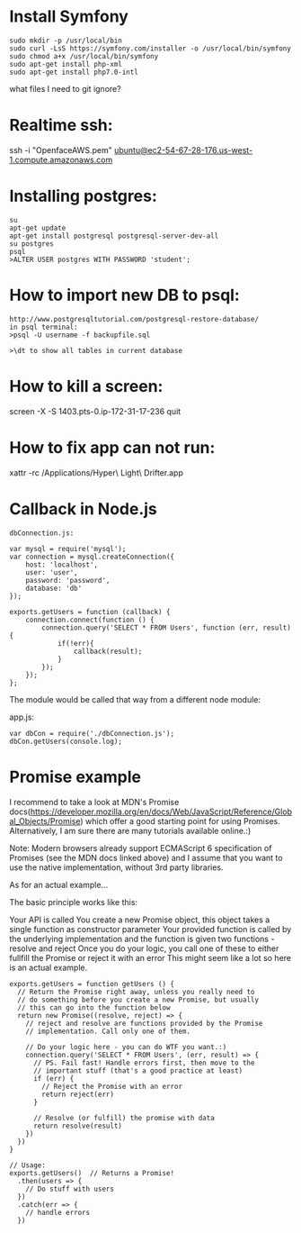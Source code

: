 Install Symfony
===============
~~~
sudo mkdir -p /usr/local/bin
sudo curl -LsS https://symfony.com/installer -o /usr/local/bin/symfony
sudo chmod a+x /usr/local/bin/symfony
sudo apt-get install php-xml
sudo apt-get install php7.0-intl
~~~
what files I need to git ignore?


Realtime ssh:
===========

ssh -i "OpenfaceAWS.pem" ubuntu@ec2-54-67-28-176.us-west-1.compute.amazonaws.com

Installing postgres:
===========
~~~
su
apt-get update
apt-get install postgresql postgresql-server-dev-all
su postgres
psql
>ALTER USER postgres WITH PASSWORD 'student';
~~~
How to import new DB to psql:
===========
~~~
http://www.postgresqltutorial.com/postgresql-restore-database/
in psql terminal:
>psql -U username -f backupfile.sql

>\dt to show all tables in current database
~~~
How to kill a screen:
===========

screen -X -S 1403.pts-0.ip-172-31-17-236 quit

How to fix app can not run:
=============================

xattr -rc /Applications/Hyper\ Light\ Drifter.app 


Callback in Node.js
=====================
~~~
dbConnection.js:

var mysql = require('mysql');
var connection = mysql.createConnection({
    host: 'localhost',
    user: 'user',
    password: 'password',
    database: 'db'
});

exports.getUsers = function (callback) {
    connection.connect(function () {
        connection.query('SELECT * FROM Users', function (err, result) {
            if(!err){
                callback(result);
            }
        });
    });
};
~~~
The module would be called that way from a different node module:

app.js:
~~~
var dbCon = require('./dbConnection.js');
dbCon.getUsers(console.log);
~~~

Promise example
========

I recommend to take a look at MDN's Promise docs(https://developer.mozilla.org/en/docs/Web/JavaScript/Reference/Global_Objects/Promise) which offer a good starting point for using Promises. Alternatively, I am sure there are many tutorials available online.:)

Note: Modern browsers already support ECMAScript 6 specification of Promises (see the MDN docs linked above) and I assume that you want to use the native implementation, without 3rd party libraries.

As for an actual example...

The basic principle works like this:

Your API is called
You create a new Promise object, this object takes a single function as constructor parameter
Your provided function is called by the underlying implementation and the function is given two functions - resolve and reject
Once you do your logic, you call one of these to either fullfill the Promise or reject it with an error
This might seem like a lot so here is an actual example.
~~~
exports.getUsers = function getUsers () {
  // Return the Promise right away, unless you really need to
  // do something before you create a new Promise, but usually
  // this can go into the function below
  return new Promise((resolve, reject) => {
    // reject and resolve are functions provided by the Promise
    // implementation. Call only one of them.

    // Do your logic here - you can do WTF you want.:)
    connection.query('SELECT * FROM Users', (err, result) => {
      // PS. Fail fast! Handle errors first, then move to the
      // important stuff (that's a good practice at least)
      if (err) {
        // Reject the Promise with an error
        return reject(err)
      }

      // Resolve (or fulfill) the promise with data
      return resolve(result)
    })
  })
}

// Usage:
exports.getUsers()  // Returns a Promise!
  .then(users => {
    // Do stuff with users
  })
  .catch(err => {
    // handle errors
  })
~~~
